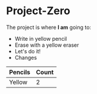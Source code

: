 # Project-Zero
The project is where **I am** going to:

* Write in yellow pencil
* Erase with a yellow eraser
* Let's do it!
* Changes

| Pencils | Count  |
| ------- | -------|
| Yellow  | 2      |

